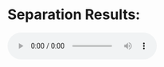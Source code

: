 # Separation Results:


<audio controls preload> 
    <source src="https://raw.githubusercontent.com/interactiveaudiolab/MCFT/master/demos/mix_samp1_2src.ogg"></source> 
</audio>